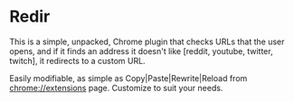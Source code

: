 Redir
=====
This is a simple, unpacked, Chrome plugin that checks URLs that the user opens, and if it finds an address it doesn't like [reddit, youtube, twitter, twitch], it redirects to a custom URL.

Easily modifiable, as simple as Copy|Paste|Rewrite|Reload from   [chrome://extensions](extensions) page. Customize to suit your needs.      
